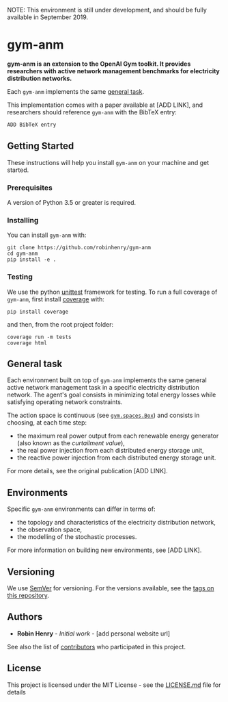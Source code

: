 NOTE: This environment is still under development, and should be fully available in September 2019. 

# gym-anm

**gym-anm is an extension to the OpenAI Gym toolkit. It provides researchers with
 active network management benchmarks for electricity distribution networks.**
  <br>
  
  Each `gym-anm` implements the same [general task](#general_task).
 
 This implementation comes with a paper available at [ADD LINK], and 
 researchers should reference `gym-anm` with the BibTeX entry:
 ```bash
ADD BibTeX entry
```  

## Getting Started

These instructions will help you install `gym-anm` on your machine and get 
started.

### Prerequisites

A version of Python 3.5 or greater is required.

### Installing

You can install `gym-anm` with:
```
git clone https://github.com/robinhenry/gym-anm
cd gym-anm
pip install -e .
```

### Testing

We use the python [unittest](https://docs.python.org/3/library/unittest.html) 
framework for testing. To run a full coverage of `gym-anm`, first install 
[coverage](https://coverage.readthedocs.io/en/v4.5.x/install.html) with:
```
pip install coverage
``` 
and then, from the root project folder:
```
coverage run -m tests
coverage html
```

## General task<a name="general_task"></a>

Each environment built on top of `gym-anm` implements the same general active 
network management task in a specific electricity distribution network. The 
agent's goal consists in minimizing total energy losses while satisfying 
operating network constraints. <br>

The action space is continuous (see [`gym.spaces.Box`](https://github.com/openai/gym/blob/master/gym/spaces/box.py)) 
and consists in choosing, at each time step:
* the maximum real power output from each renewable energy generator (also 
known as the *curtailment value*),
* the real power injection from each distributed energy storage unit,
* the reactive power injection from each distributed energy storage unit.

For more details, see the original publication [ADD LINK].

## Environments

Specific `gym-anm` environments can differ in terms of:
* the topology and characteristics of the electricity distribution 
network,
* the observation space,
* the modelling of the stochastic processes.

For more information on building new environments, see [ADD LINK]. 


## Versioning

We use [SemVer](http://semver.org/) for versioning. For the versions available, see the [tags on this repository](https://github.com/your/project/tags). 

## Authors

* **Robin Henry** - *Initial work* - [add personal website url]

See also the list of [contributors](https://github.com/robinhenry/gym-anm/graphs/contributors) who participated in this project.

## License

This project is licensed under the MIT License - see the [LICENSE.md](LICENSE.md) file for details
